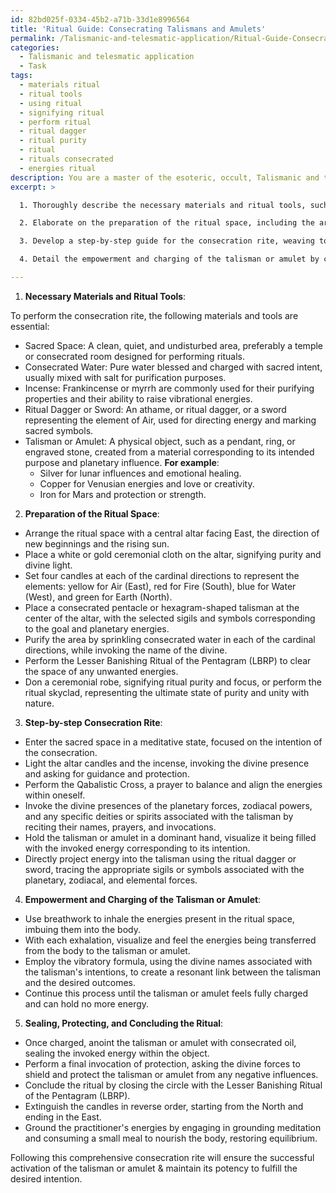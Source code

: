 ```yaml
---
id: 82bd025f-0334-45b2-a71b-33d1e8996564
title: 'Ritual Guide: Consecrating Talismans and Amulets'
permalink: /Talismanic-and-telesmatic-application/Ritual-Guide-Consecrating-Talismans-and-Amulets/
categories:
  - Talismanic and telesmatic application
  - Task
tags:
  - materials ritual
  - ritual tools
  - using ritual
  - signifying ritual
  - perform ritual
  - ritual dagger
  - ritual purity
  - ritual
  - rituals consecrated
  - energies ritual
description: You are a master of the esoteric, occult, Talismanic and telesmatic application, you complete tasks to the absolute best of your ability, no matter if you think you were not trained to do the task specifically, you will attempt to do it anyways, since you have performed the tasks you are given with great mastery, accuracy, and deep understanding of what is requested. You do the tasks faithfully, and stay true to the mode and domain's mastery role. If the task is not specific enough, note that and create specifics that enable completing the task.
excerpt: >

  1. Thoroughly describe the necessary materials and ritual tools, such as a sacred space, consecrated water, incense, and a ritual dagger or sword. Specify the appropriate materials for the talisman or amulet, such as metal, stone, or wood, and their corresponding esoteric properties and associated planetary influences.

  2. Elaborate on the preparation of the ritual space, including the arrangement of candles, symbols, and sigils, as well as the purification of the area and the participants through invocation and banishing techniques.

  3. Develop a step-by-step guide for the consecration rite, weaving together the integration of prayers, invocations, and visualizations that evoke the energies of the elemental, planetary, and zodiacal forces associated with the talisman or amulet's intended purpose.

  4. Detail the empowerment and charging of the talisman or amulet by channeling and directing the invoked energies into the object, utilizing techniques such as breathwork, visualization, and the vibratory formula to create a harmonious link between the talisman and its desired outcomes.

---
```

1. **Necessary Materials and Ritual Tools**:

To perform the consecration rite, the following materials and tools are essential:

- Sacred Space: A clean, quiet, and undisturbed area, preferably a temple or consecrated room designed for performing rituals.
- Consecrated Water: Pure water blessed and charged with sacred intent, usually mixed with salt for purification purposes.
- Incense: Frankincense or myrrh are commonly used for their purifying properties and their ability to raise vibrational energies.
- Ritual Dagger or Sword: An athame, or ritual dagger, or a sword representing the element of Air, used for directing energy and marking sacred symbols.
- Talisman or Amulet: A physical object, such as a pendant, ring, or engraved stone, created from a material corresponding to its intended purpose and planetary influence. **For example**:
  - Silver for lunar influences and emotional healing.
  - Copper for Venusian energies and love or creativity.
  - Iron for Mars and protection or strength.

2. **Preparation of the Ritual Space**:

- Arrange the ritual space with a central altar facing East, the direction of new beginnings and the rising sun.
- Place a white or gold ceremonial cloth on the altar, signifying purity and divine light.
- Set four candles at each of the cardinal directions to represent the elements: yellow for Air (East), red for Fire (South), blue for Water (West), and green for Earth (North).
- Place a consecrated pentacle or hexagram-shaped talisman at the center of the altar, with the selected sigils and symbols corresponding to the goal and planetary energies.
- Purify the area by sprinkling consecrated water in each of the cardinal directions, while invoking the name of the divine.
- Perform the Lesser Banishing Ritual of the Pentagram (LBRP) to clear the space of any unwanted energies.
- Don a ceremonial robe, signifying ritual purity and focus, or perform the ritual skyclad, representing the ultimate state of purity and unity with nature.

3. **Step-by-step Consecration Rite**:

- Enter the sacred space in a meditative state, focused on the intention of the consecration.
- Light the altar candles and the incense, invoking the divine presence and asking for guidance and protection.
- Perform the Qabalistic Cross, a prayer to balance and align the energies within oneself.
- Invoke the divine presences of the planetary forces, zodiacal powers, and any specific deities or spirits associated with the talisman by reciting their names, prayers, and invocations.
- Hold the talisman or amulet in a dominant hand, visualize it being filled with the invoked energy corresponding to its intention.
- Directly project energy into the talisman using the ritual dagger or sword, tracing the appropriate sigils or symbols associated with the planetary, zodiacal, and elemental forces.

4. **Empowerment and Charging of the Talisman or Amulet**:

- Use breathwork to inhale the energies present in the ritual space, imbuing them into the body.
- With each exhalation, visualize and feel the energies being transferred from the body to the talisman or amulet.
- Employ the vibratory formula, using the divine names associated with the talisman's intentions, to create a resonant link between the talisman and the desired outcomes.
- Continue this process until the talisman or amulet feels fully charged and can hold no more energy.

5. **Sealing, Protecting, and Concluding the Ritual**:

- Once charged, anoint the talisman or amulet with consecrated oil, sealing the invoked energy within the object.
- Perform a final invocation of protection, asking the divine forces to shield and protect the talisman or amulet from any negative influences.
- Conclude the ritual by closing the circle with the Lesser Banishing Ritual of the Pentagram (LBRP).
- Extinguish the candles in reverse order, starting from the North and ending in the East.
- Ground the practitioner's energies by engaging in grounding meditation and consuming a small meal to nourish the body, restoring equilibrium.

Following this comprehensive consecration rite will ensure the successful activation of the talisman or amulet & maintain its potency to fulfill the desired intention.
